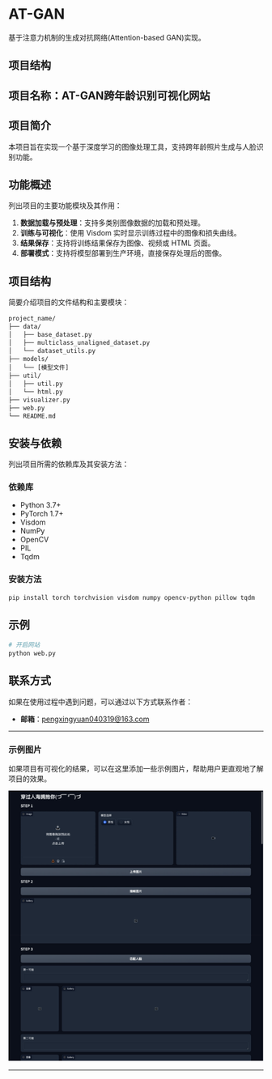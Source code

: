 # AT-GAN

基于注意力机制的生成对抗网络(Attention-based GAN)实现。

## 项目结构

## 项目名称：AT-GAN跨年龄识别可视化网站

## 项目简介
本项目旨在实现一个基于深度学习的图像处理工具，支持跨年龄照片生成与人脸识别功能。

## 功能概述
列出项目的主要功能模块及其作用：

1. **数据加载与预处理**：支持多类别图像数据的加载和预处理。
2. **训练与可视化**：使用 Visdom 实时显示训练过程中的图像和损失曲线。
3. **结果保存**：支持将训练结果保存为图像、视频或 HTML 页面。
4. **部署模式**：支持将模型部署到生产环境，直接保存处理后的图像。

## 项目结构
简要介绍项目的文件结构和主要模块：

```
project_name/
├── data/
│   ├── base_dataset.py
│   ├── multiclass_unaligned_dataset.py
│   └── dataset_utils.py
├── models/
│   └── [模型文件]
├── util/
│   ├── util.py
│   └── html.py
├── visualizer.py
├── web.py
└── README.md
```

## 安装与依赖
列出项目所需的依赖库及其安装方法：

### 依赖库
- Python 3.7+
- PyTorch 1.7+
- Visdom
- NumPy
- OpenCV
- PIL
- Tqdm

### 安装方法
```bash
pip install torch torchvision visdom numpy opencv-python pillow tqdm
```


## 示例

```bash
# 开启网站
python web.py
```



## 联系方式
如果在使用过程中遇到问题，可以通过以下方式联系作者：

- **邮箱**：[pengxingyuan040319@163.com](mailto:pengxingyuan040319@163.com)


---

### 示例图片
如果项目有可视化的结果，可以在这里添加一些示例图片，帮助用户更直观地了解项目的效果。

![web](./assets/web.png)

---
